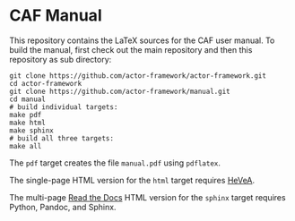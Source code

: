 # CAF Manual

This repository contains the LaTeX sources for the CAF user manual. To build
the manual, first check out the main repository and then this repository as sub
directory:

```
git clone https://github.com/actor-framework/actor-framework.git
cd actor-framework
git clone https://github.com/actor-framework/manual.git
cd manual
# build individual targets:
make pdf
make html
make sphinx
# build all three targets:
make all
```

The `pdf` target creates the file `manual.pdf` using `pdflatex`.

The single-page HTML version for the `html` target requires
[HeVeA](http://hevea.inria.fr).

The multi-page [Read the Docs](https://readthedocs.org) HTML version for the
`sphinx` target requires Python, Pandoc, and Sphinx.
